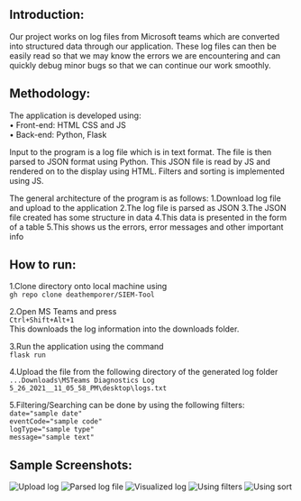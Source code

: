 ## Introduction:
Our project works on log files from Microsoft teams which are converted into structured data through our application. These log files can then be easily read so that we may know the errors we are encountering and can quickly debug minor bugs so that we can continue our work smoothly.

## Methodology:
The application is developed using:
<br>•	Front-end: HTML CSS and JS
<br>•	Back-end: Python, Flask

Input to the program is a log file which is in text format. The file is then parsed to JSON format using Python. This JSON file is read by JS and rendered on to the display using HTML. Filters and sorting is implemented using JS. 

The general architecture of the program is as follows:
1.Download log file and upload to the application
2.The log file is parsed as JSON
3.The JSON file created has some structure in data
4.This data is presented in the form of a table
5.This shows us the errors, error messages and other important info

## How to run:
1.Clone directory onto local machine using
<br>`gh repo clone deathemporer/SIEM-Tool`

2.Open MS Teams and press 
<br>`Ctrl+Shift+Alt+1`
<br>This downloads the log information into the downloads folder.

3.Run the application using the command 
<br>`flask run`

4.Upload the file from the following directory of the generated log folder
<br>`...Downloads\MSTeams Diagnostics Log 5_26_2021__11_05_58_PM\desktop\logs.txt`

5.Filtering/Searching can be done by using the following filters:
<br>`date="sample date"`
<br>`eventCode="sample code"`
<br>`logType="sample type"`
<br>`message="sample text"`

## Sample Screenshots:
![Upload log](https://i.imgur.com/R6eqddM.png)
![Parsed log file](https://i.imgur.com/XumbPM0.png)
![Visualized log](https://i.imgur.com/V67U6aP.png)
![Using filters](https://i.imgur.com/rJtsUt6.png)
![Using sort](https://i.imgur.com/NckBnqY.png)

